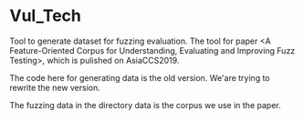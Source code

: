 # Vul_Tech
Tool to generate dataset for fuzzing evaluation.
The tool for paper <A Feature-Oriented Corpus for Understanding, Evaluating and Improving Fuzz Testing>,
which is pulished on AsiaCCS2019.

The code here for generating data is the old version. 
We'are trying to rewrite the new version.

The fuzzing data in the directory data is the corpus we use in the paper.
